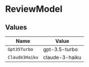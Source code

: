 # ReviewModel


## Values

| Name           | Value          |
| -------------- | -------------- |
| `Gpt35Turbo`   | gpt-3.5-turbo  |
| `Claude3Haiku` | claude-3-haiku |